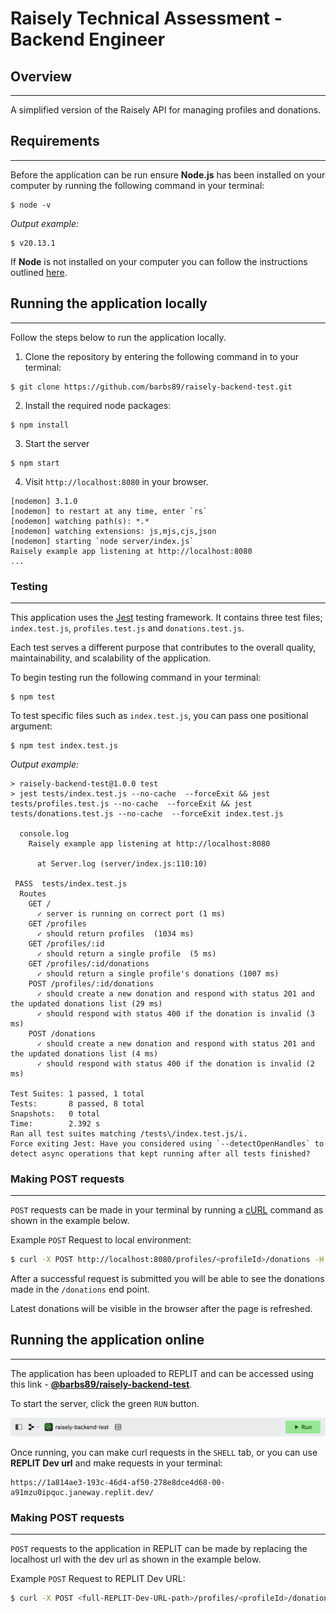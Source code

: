 # Raisely Technical Assessment - Backend Engineer

## Overview
---
A simplified version of the Raisely API for managing profiles and donations.

## Requirements
---
Before the application can be run ensure **Node.js** has been installed on your computer by running the following command in your terminal:
```
$ node -v
```
*Output example:*
```
$ v20.13.1
```

If **Node** is not installed on your computer you can follow the instructions outlined [here](https://nodejs.org/en/download/package-manager).

## Running the application locally
---
Follow the steps below to run the application locally.
1. Clone the repository by entering the following command in to your terminal:

```
$ git clone https://github.com/barbs89/raisely-backend-test.git
```
2. Install the required node packages:
```
$ npm install
```
3. Start the server
```
$ npm start
```
4. Visit `http://localhost:8080` in your browser.
```
[nodemon] 3.1.0
[nodemon] to restart at any time, enter `rs`
[nodemon] watching path(s): *.*
[nodemon] watching extensions: js,mjs,cjs,json
[nodemon] starting `node server/index.js`
Raisely example app listening at http://localhost:8080
...
```
### Testing
---
This application uses the [Jest](https://jestjs.io/docs/getting-started) testing framework. It contains three test files; `index.test.js`, `profiles.test.js` and `donations.test.js`. 

Each test serves a different purpose that contributes to the overall quality, maintainability, and scalability of the application.

To begin testing run the following command in your terminal:
```
$ npm test
```
To test specific files such as `index.test.js`, you can pass one positional argument:
```
$ npm test index.test.js 
```
*Output example:*
```
> raisely-backend-test@1.0.0 test
> jest tests/index.test.js --no-cache  --forceExit && jest tests/profiles.test.js --no-cache  --forceExit && jest tests/donations.test.js --no-cache  --forceExit index.test.js

  console.log
    Raisely example app listening at http://localhost:8080

      at Server.log (server/index.js:110:10)

 PASS  tests/index.test.js
  Routes
    GET /
      ✓ server is running on correct port (1 ms)
    GET /profiles
      ✓ should return profiles  (1034 ms)
    GET /profiles/:id
      ✓ should return a single profile  (5 ms)
    GET /profiles/:id/donations
      ✓ should return a single profile's donations (1007 ms)
    POST /profiles/:id/donations
      ✓ should create a new donation and respond with status 201 and the updated donations list (29 ms)
      ✓ should respond with status 400 if the donation is invalid (3 ms)
    POST /donations
      ✓ should create a new donation and respond with status 201 and the updated donations list (4 ms)
      ✓ should respond with status 400 if the donation is invalid (2 ms)

Test Suites: 1 passed, 1 total
Tests:       8 passed, 8 total
Snapshots:   0 total
Time:        2.392 s
Ran all test suites matching /tests\/index.test.js/i.
Force exiting Jest: Have you considered using `--detectOpenHandles` to detect async operations that kept running after all tests finished?

```
### Making POST requests
---
`POST` requests can be made in your terminal by running a [cURL](https://curl.se/docs/) command as shown in the example below.

Example `POST` Request to local environment:

```bash
$ curl -X POST http://localhost:8080/profiles/<profileId>/donations -H 'Content-Type: application/json' -d '{ "donorName": "Andrew Smith", "amount": 100, "profileId": "2ad19172-9683-407d-9732-8397d58ddcb2", "currency": "AUD"}'
```

After a successful request is submitted you will be able to see the donations made in the `/donations` end point.

Latest donations will be visible in the browser after the page is refreshed.

## Running the application online
---
The application has been uploaded to REPLIT and can be accessed using this link - [**@barbs89/raisely-backend-test**](https://replit.com/@barbs89/raisely-backend-test).

To start the server, click the green `RUN` button.

![REPLIT Run button](./assets/replitrun_button.png)

Once running, you can make curl requests in the `SHELL` tab, or
 you can use **REPLIT Dev url** and make requests in your terminal:
```
https://1a814ae3-193c-46d4-af50-278e8dce4d68-00-a91mzu0ipquc.janeway.replit.dev/
```

### Making POST requests
---
`POST` requests to the application in REPLIT can be made by replacing the localhost url with the dev url as shown in the example below.

Example `POST` Request to REPLIT Dev URL:
```bash
$ curl -X POST <full-REPLIT-Dev-URL-path>/profiles/<profileId>/donations -H 'Content-Type: application/json' -d '{ "donorName": "Andrew Smith", "amount": 100, "profileId": "2ad19172-9683-407d-9732-8397d58ddcb2", "currency": "AUD"}'
```